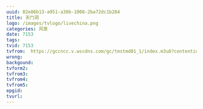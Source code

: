 ```yaml
---
uuid: 02e86b13-a951-a30b-1008-2ba72dc1b284
title: 天门洞
logo: /images/tvlogo/livechina.png
categories: 风景
date: 7153
tags:
tvid: 7153
tvfrom:  https://gccncc.v.wscdns.com/gc/tmstmd01_1/index.m3u8?contentid=2820180516001
wrong:
backgound:
tvform2:
tvfrom3:
tvfrom4:
tvfrom5:
epgid:
tvurl:
---
```

